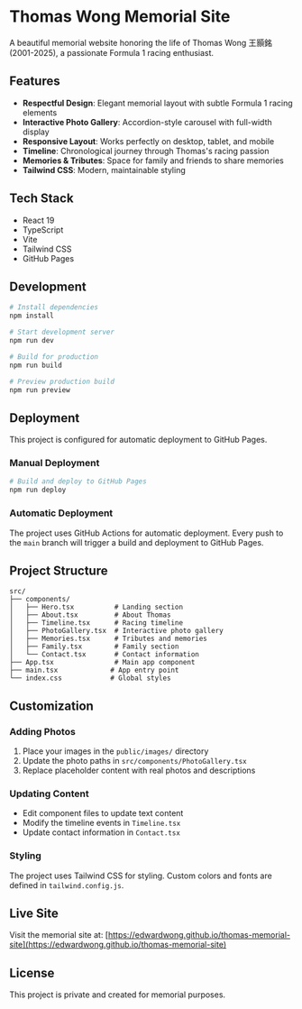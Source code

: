 # Thomas Wong Memorial Site

A beautiful memorial website honoring the life of Thomas Wong 王顥銘 (2001-2025), a passionate Formula 1 racing enthusiast.

## Features

- **Respectful Design**: Elegant memorial layout with subtle Formula 1 racing elements
- **Interactive Photo Gallery**: Accordion-style carousel with full-width display
- **Responsive Layout**: Works perfectly on desktop, tablet, and mobile
- **Timeline**: Chronological journey through Thomas's racing passion
- **Memories & Tributes**: Space for family and friends to share memories
- **Tailwind CSS**: Modern, maintainable styling

## Tech Stack

- React 19
- TypeScript
- Vite
- Tailwind CSS
- GitHub Pages

## Development

```bash
# Install dependencies
npm install

# Start development server
npm run dev

# Build for production
npm run build

# Preview production build
npm run preview
```

## Deployment

This project is configured for automatic deployment to GitHub Pages.

### Manual Deployment

```bash
# Build and deploy to GitHub Pages
npm run deploy
```

### Automatic Deployment

The project uses GitHub Actions for automatic deployment. Every push to the `main` branch will trigger a build and deployment to GitHub Pages.

## Project Structure

```
src/
├── components/
│   ├── Hero.tsx          # Landing section
│   ├── About.tsx         # About Thomas
│   ├── Timeline.tsx      # Racing timeline
│   ├── PhotoGallery.tsx  # Interactive photo gallery
│   ├── Memories.tsx      # Tributes and memories
│   ├── Family.tsx        # Family section
│   └── Contact.tsx       # Contact information
├── App.tsx               # Main app component
├── main.tsx             # App entry point
└── index.css            # Global styles
```

## Customization

### Adding Photos

1. Place your images in the `public/images/` directory
2. Update the photo paths in `src/components/PhotoGallery.tsx`
3. Replace placeholder content with real photos and descriptions

### Updating Content

- Edit component files to update text content
- Modify the timeline events in `Timeline.tsx`
- Update contact information in `Contact.tsx`

### Styling

The project uses Tailwind CSS for styling. Custom colors and fonts are defined in `tailwind.config.js`.

## Live Site

Visit the memorial site at: [https://edwardwong.github.io/thomas-memorial-site](https://edwardwong.github.io/thomas-memorial-site)

## License

This project is private and created for memorial purposes.
